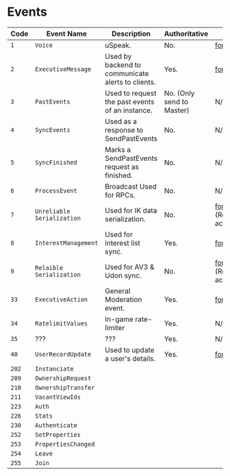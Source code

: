 # Events

| Code  | Event Name                 | Description                                       | Authoritative             | Docs                                                                            |
| ----- | -------------------------- | ------------------------------------------------- | ------------------------- | ------------------------------------------------------------------------------- |
| `1`   | `Voice`                    | uSpeak.                                           | No.                       | [format](Voice/README.md)                                                       |
| `2`   | `ExecutiveMessage`         | Used by backend to communicate alerts to clients. | Yes.                      | [format](ExecutiveMessage/README.md)                                            |
| `3`   | `PastEvents`               | Used to request the past events of an instance.   | No. (Only send to Master) | N/A                                                                             |
| `4`   | `SyncEvents`               | Used as a response to SendPastEvents              | No.                       | N/A                                                                             |
| `5`   | `SyncFinished`             | Marks a SendPastEvents request as finished.       | No.                       | N/A                                                                             |
| `6`   | `ProcessEvent`             | Broadcast Used for RPCs.                          | No.                       | N/A                                                                             |
| `7`   | `Unreliable Serialization` | Used for IK data serialization.                   | No.                       | [format](https://github.com/OptoCloud/PhotonDocs-Sensitive) (Restricted access) |
| `8`   | `InterestManagement`       | Used for interest list sync.                      | Yes.                      | [format](InterestManagement/README.md)                                          |
| `9`   | `Relaible Serialization`   | Used for AV3 & Udon sync.                         | No.                       | [format](https://github.com/OptoCloud/PhotonDocs-Sensitive) (Restricted access) |
| `33`  | `ExecutiveAction`          | General Moderation event.                         | Yes.                      | [format](ExecutiveAction/README.md)                                             |
| `34`  | `RatelimitValues`          | In-game rate-limiter                              | Yes.                      | N/A                                                                             |
| `35`  | ???                        | ???                                               | Yes.                      | N/A                                                                             |
| `40`  | `UserRecordUpdate`         | Used to update a user's details.                  | Yes.                      | [format](UserRecordUpdate/README.md)                                            |
| `202` | `Instanciate`              |                                                   |                           |                                                                                 |
| `209` | `OwnershipRequest`         |                                                   |                           |                                                                                 |
| `210` | `OwnershipTransfer`        |                                                   |                           |                                                                                 |
| `211` | `VacantViewIds`            |                                                   |                           |                                                                                 |
| `223` | `Auth`                     |                                                   |                           |                                                                                 |
| `226` | `Stats`                    |                                                   |                           |                                                                                 |
| `230` | `Authenticate`             |                                                   |                           |                                                                                 |
| `252` | `SetProperties`            |                                                   |                           |                                                                                 |
| `253` | `PropertiesChanged`        |                                                   |                           |                                                                                 |
| `254` | `Leave`                    |                                                   |                           |                                                                                 |
| `255` | `Join`                     |                                                   |                           |                                                                                 |
